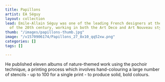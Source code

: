```yaml
---
title: Papillons
artist: EA Séguy
layout: collection
lead: Emile-Allain Séguy was one of the leading French designers at the beginning
  of the 20th century, working in both the Art Deco and Art Nouveau styles.
thumb: "/images/papillons-thumb.jpg"
image: "/v1570906174/Papillons_27_8x10_qq52xw.png"
categories: []
tags: []

---
```

He published eleven albums of nature-themed work using the pochoir technique, a printing process which involves hand-colouring a large number of stencils - up to 100 for a single print -  to produce solid, bold colours.